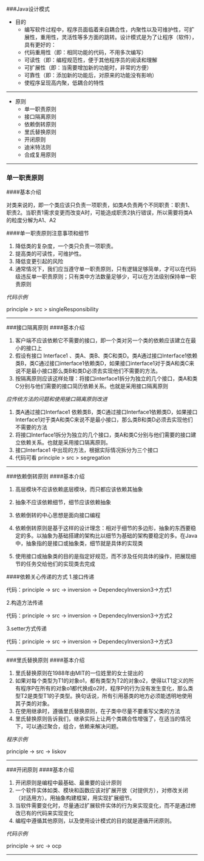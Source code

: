 ###Java设计模式
+ 目的
    + 编写软件过程中，程序员面临着来自耦合性，内聚性以及可维护性，可扩展性，重用性，灵活性等多方面的跳转。设计模式是为了让程序（软件），具有更好的：
    + 代码重用性（即：相同功能的代码，不用多次编写）
    + 可读性（即：编程规范性，便于其他程序员的阅读和理解
    + 可扩展性（即：当需要增加新的功能时，非常的方便）
    + 可靠性（即：添加新的功能后，对原来的功能没有影响）
    + 使程序呈现高内聚，低耦合的特性
--- 
+ 原则
    + 单一职责原则
    + 接口隔离原则
    + 依赖倒转原则
    + 里氏替换原则
    + 开闭原则
    + 迪米特法则
    + 合成复用原则
---
### 单一职责原则

####基本介绍

对类来说的，即一个类应该只负责一项职责，如类A负责两个不同职责：职责1、职责2。当职责1需求变更而改变A时，可能造成职责2执行错误，所以需要将类A的粒度分解为A1、A2

####单一职责原则注意事项和细节
1. 降低类的复杂度，一个类只负责一项职责。
2. 提高类的可读性，可维护性。
3. 降低变更引起的风险
4. 通常情况下，我们应当遵守单一职责原则，只有逻辑足够简单，才可以在代码级违反单一职责原则；只有类中方法数量足够少，可以在方法级别保持单一职责原则

*代码示例*

principle > src > singleResponsibility

---
###接口隔离原则
####基本介绍
1. 客户端不应该依赖它不需要的接口，即一个类对另一个类的依赖应该建立在最小的接口上
2. 假设有接口 Interface1 、类A、类B、类C和类D。类A通过接口Interface1依赖类B，类C通过接口interface1依赖类D，如果接口interface1对于类A和类C来说不是最小接口那么类B和类D必须去实现他们不需要的方法。
3. 按隔离原则应该这样处理：将接口interface1拆分为独立的几个接口，类A和类C分别与他们需要的接口简历依赖关系。也就是采用接口隔离原则

*应传统方法的问题和使用接口隔离原则改进*
1. 类A通过接口Interface1 依赖类B，类C通过接口Interface1依赖类D，如果接口Interface1对于类A和类C来说不是最小接口，那么类B和类D必须去实现他们不需要的方法
2. 将接口Interface1拆分为独立的几个接口，类A和类C分别与他们需要的接口建立依赖关系。也就是采用接口隔离原则。
3. 接口Interface1 中出现的方法，根据实际情况拆分为三个接口
4. 代码可看 principle > src > segregation

---
###依赖倒转原则
####基本介绍
1. 高层模块不应该依赖底层模块，而只都应该依赖其抽象

2. 抽象不应该依赖细节，细节应该依赖抽象

3. 依赖倒转的中心思想是面向接口编程

4. 依赖倒转原则是基于这样的设计理念：相对于细节的多边形，抽象的东西要稳定的多。以抽象为基础搭建的架构比以细节为基础的架构要稳定的多。在Java中，抽象指的是接口或抽象类，细节就是具体的实现类

5. 使用接口或抽象类的目的是指定好规范，而不涉及任何具体的操作，把展现细节的任务交给他们的实现类去完成

####依赖关心传递的方式
1.接口传递

代码：principle -> src -> inversion -> DependecyInversion3->方式1

2.构造方法传递

代码：principle -> src -> inversion -> DependecyInversion3->方式2

3.setter方式传递

代码：principle -> src -> inversion -> DependecyInversion3->方式3

---
###里氏替换原则
####基本介绍
1. 里氏替换原则在1988年由MIT的一位姓里的女士提出的
2. 如果对每个类型为T1的对象o1，都有类型为T2的对象o2，使得以T1定义的所有程序P在所有的对象o1都代换成o2时，程序P的行为没有发生变化，那么类型T2是类型T1的子类型。换句话说，所有引用基类的地方必须能透明地使用其子类的对象。
3. 在使用继承时，遵循里氏替换原则，在子类中尽量不要重写父类的方法
4. 里氏替换原则告诉我们，继承实际上让两个类耦合性增强了，在适当的情况下，可以通过聚合，组合，依赖来解决问题。

*程序示例*

 principle -> src -> liskov
 
---
###开闭原则
####基本介绍
1. 开闭原则是编程中最基础、最重要的设计原则
2. 一个软件实体如类、模块和函数应该对扩展开放（对提供方），对修改关闭（对适用方）。用抽象构建框架，用实现扩展细节。
3. 当软件需要变化时，尽量通过扩展软件实体的行为来实现变化，而不是通过修改已有的代码来实现变化
4. 编程中遵循其他原则，以及使用设计模式的目的就是遵循开闭原则。

*代码示例*

principle -> src -> ocp

---

